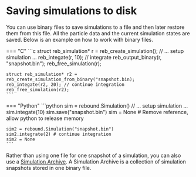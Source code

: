 # Saving simulations to disk
You can use binary files to save simulations to a file and then later restore them from this file.
All the particle data and the current simulation states are saved. 
Below is an example on how to work with binary files.

=== "C"
    ```c
    struct reb_simulation* r = reb_create_simulation();
    // ... setup simulation ...
    reb_integate(r, 10); // integrate 
    reb_output_binary(r, "snapshot.bin");
    reb_free_simulation(r); 

    struct reb_simulation* r2 = reb_create_simulation_from_binary("snapshot.bin);
    reb_integate(r2, 20); // continue integration
    reb_free_simulation(r2); 
    ```

=== "Python"
    ```python
    sim = rebound.Simulation()
    // ... setup simulation ...
    sim.integate(10)
    sim.save("snapshot.bin")
    sim = None # Remove reference, allow python to release memory

    sim2 = rebound.Simulation("snapshot.bin")
    sim2.integrate(2) # continue integration
    sim2 = None 
    ```

Rather than using one file for one snapshot of a simulation, you can also use a [Simulation Archive](simulationarchive.md).
A Simulation Archive is a collection of simulation snapshots stored in one binary file. 



